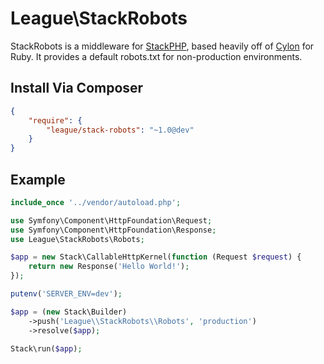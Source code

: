 # League\StackRobots

StackRobots is a middleware for [StackPHP](http://stackphp.com), based heavily off of [Cylon](https://github.com/dmathieu/cylon) for Ruby.
It provides a default robots.txt for non-production environments.

## Install Via Composer

```json
{
    "require": {
        "league/stack-robots": "~1.0@dev"
    }
}
```

## Example

```php
include_once '../vendor/autoload.php';

use Symfony\Component\HttpFoundation\Request;
use Symfony\Component\HttpFoundation\Response;
use League\StackRobots\Robots;

$app = new Stack\CallableHttpKernel(function (Request $request) {
    return new Response('Hello World!');
});

putenv('SERVER_ENV=dev');

$app = (new Stack\Builder)
    ->push('League\\StackRobots\\Robots', 'production')
    ->resolve($app);

Stack\run($app);
```
